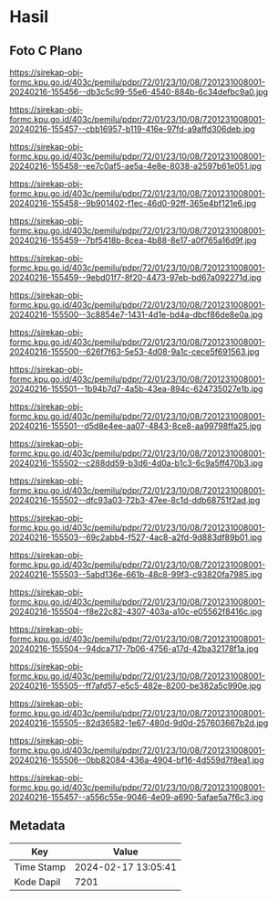 # Hasil

## Foto C Plano

https://sirekap-obj-formc.kpu.go.id/403c/pemilu/pdpr/72/01/23/10/08/7201231008001-20240216-155456--db3c5c99-55e6-4540-884b-6c34defbc9a0.jpg

https://sirekap-obj-formc.kpu.go.id/403c/pemilu/pdpr/72/01/23/10/08/7201231008001-20240216-155457--cbb16957-b119-416e-97fd-a9affd306deb.jpg

https://sirekap-obj-formc.kpu.go.id/403c/pemilu/pdpr/72/01/23/10/08/7201231008001-20240216-155458--ee7c0af5-ae5a-4e8e-8038-a2597b61e051.jpg

https://sirekap-obj-formc.kpu.go.id/403c/pemilu/pdpr/72/01/23/10/08/7201231008001-20240216-155458--9b901402-f1ec-46d0-92ff-365e4bf121e6.jpg

https://sirekap-obj-formc.kpu.go.id/403c/pemilu/pdpr/72/01/23/10/08/7201231008001-20240216-155459--7bf5418b-8cea-4b88-8e17-a0f765a16d9f.jpg

https://sirekap-obj-formc.kpu.go.id/403c/pemilu/pdpr/72/01/23/10/08/7201231008001-20240216-155459--9ebd01f7-8f20-4473-97eb-bd67a092271d.jpg

https://sirekap-obj-formc.kpu.go.id/403c/pemilu/pdpr/72/01/23/10/08/7201231008001-20240216-155500--3c8854e7-1431-4d1e-bd4a-dbcf86de8e0a.jpg

https://sirekap-obj-formc.kpu.go.id/403c/pemilu/pdpr/72/01/23/10/08/7201231008001-20240216-155500--626f7f63-5e53-4d08-9a1c-cece5f691563.jpg

https://sirekap-obj-formc.kpu.go.id/403c/pemilu/pdpr/72/01/23/10/08/7201231008001-20240216-155501--1b94b7d7-4a5b-43ea-894c-624735027e1b.jpg

https://sirekap-obj-formc.kpu.go.id/403c/pemilu/pdpr/72/01/23/10/08/7201231008001-20240216-155501--d5d8e4ee-aa07-4843-8ce8-aa99798ffa25.jpg

https://sirekap-obj-formc.kpu.go.id/403c/pemilu/pdpr/72/01/23/10/08/7201231008001-20240216-155502--c288dd59-b3d6-4d0a-b1c3-6c9a5ff470b3.jpg

https://sirekap-obj-formc.kpu.go.id/403c/pemilu/pdpr/72/01/23/10/08/7201231008001-20240216-155502--dfc93a03-72b3-47ee-8c1d-ddb68751f2ad.jpg

https://sirekap-obj-formc.kpu.go.id/403c/pemilu/pdpr/72/01/23/10/08/7201231008001-20240216-155503--69c2abb4-f527-4ac8-a2fd-9d883df89b01.jpg

https://sirekap-obj-formc.kpu.go.id/403c/pemilu/pdpr/72/01/23/10/08/7201231008001-20240216-155503--5abd136e-661b-48c8-99f3-c93820fa7985.jpg

https://sirekap-obj-formc.kpu.go.id/403c/pemilu/pdpr/72/01/23/10/08/7201231008001-20240216-155504--f8e22c82-4307-403a-a10c-e05562f8416c.jpg

https://sirekap-obj-formc.kpu.go.id/403c/pemilu/pdpr/72/01/23/10/08/7201231008001-20240216-155504--94dca717-7b06-4756-a17d-42ba32178f1a.jpg

https://sirekap-obj-formc.kpu.go.id/403c/pemilu/pdpr/72/01/23/10/08/7201231008001-20240216-155505--ff7afd57-e5c5-482e-8200-be382a5c990e.jpg

https://sirekap-obj-formc.kpu.go.id/403c/pemilu/pdpr/72/01/23/10/08/7201231008001-20240216-155505--82d36582-1e67-480d-9d0d-257603667b2d.jpg

https://sirekap-obj-formc.kpu.go.id/403c/pemilu/pdpr/72/01/23/10/08/7201231008001-20240216-155506--0bb82084-436a-4904-bf16-4d559d7f8ea1.jpg

https://sirekap-obj-formc.kpu.go.id/403c/pemilu/pdpr/72/01/23/10/08/7201231008001-20240216-155457--a556c55e-9046-4e09-a690-5afae5a7f6c3.jpg


## Metadata

| Key        | Value               |
| ---------- | ------------------- |
| Time Stamp | 2024-02-17 13:05:41 |
| Kode Dapil | 7201                |



